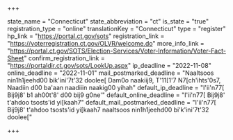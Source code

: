 +++

state_name = "Connecticut"
state_abbreviation = "ct"
is_state = "true"
registration_type = "online"
translationKey = "Connecticut"
type = "register"
hp_link = "https://portal.ct.gov/sots"
registration_link = "https://voterregistration.ct.gov/OLVR/welcome.do"
more_info_link = "https://portal.ct.gov/SOTS/Election-Services/Voter-Information/Voter-Fact-Sheet"
confirm_registration_link = "https://portaldir.ct.gov/sots/LookUp.aspx"
ip_deadline = "2022-11-08"
online_deadline = "2022-11-01"
mail_postmarked_deadline = "Naaltsoos nin1h1jeehd00 bik'ini'7t'32 doolee[ Dam0o naakiij9, T'11[1'7 N7[ch'ihts'0s7, Naadiin d00 ba'aan naadiiin naakig00 yihah"
default_ip_deadline = "I'ii'n77[ Bij9j8' b1 ah00t'8' d00 bij9 g0ne'"
default_online_deadline = "I'ii'n77[ Bij9j8' t'ahdoo tsosts'id yi[kaah7"
default_mail_postmarked_deadline = "I'ii'n77[ Bij9j8' t'ahdoo tsosts'id yi[kaah7 naaltsoos nin1h1jeehd00 bi'k'ini'7t'32 doolee["

+++